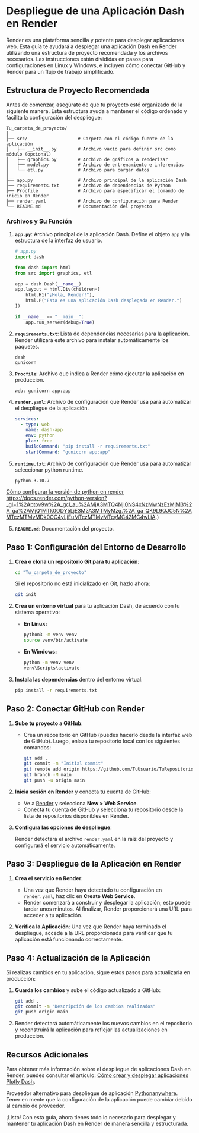 # Despliegue de una Aplicación Dash en Render

Render es una plataforma sencilla y potente para desplegar aplicaciones web. Esta guía te ayudará a desplegar una aplicación Dash en Render utilizando una estructura de proyecto recomendada y los archivos necesarios. Las instrucciones están divididas en pasos para configuraciones en Linux y Windows, e incluyen cómo conectar GitHub y Render para un flujo de trabajo simplificado.

## Estructura de Proyecto Recomendada

Antes de comenzar, asegúrate de que tu proyecto esté organizado de la siguiente manera. Esta estructura ayuda a mantener el código ordenado y facilita la configuración del despliegue:

```plaintext
Tu_carpeta_de_proyecto/
│
├── src/                   # Carpeta con el código fuente de la aplicación               
│   ├── __init__.py        # Archivo vacío para definir src como módulo (opcional)
│   ├── graphics.py        # Archivo de gráficos a renderizar
│   ├── model.py           # Archivo de entrenamiento e inferencias
│   └── etl.py             # Archivo para cargar datos
│
├── app.py                 # Archivo principal de la aplicación Dash
├── requirements.txt       # Archivo de dependencias de Python
├── Procfile               # Archivo para especificar el comando de inicio en Render
├── render.yaml            # Archivo de configuración para Render
└── README.md              # Documentación del proyecto
```

### Archivos y Su Función

1. **`app.py`**: Archivo principal de la aplicación Dash. Define el objeto `app` y la estructura de la interfaz de usuario.

   ```python
   # app.py
   import dash
   
   from dash import html
   from src import graphics, etl

   app = dash.Dash(__name__)
   app.layout = html.Div(children=[
       html.H1("¡Hola, Render!"),
       html.P("Esta es una aplicación Dash desplegada en Render.")
   ])

   if __name__ == "__main__":
       app.run_server(debug=True)
   ```

2. **`requirements.txt`**: Lista de dependencias necesarias para la aplicación. Render utilizará este archivo para instalar automáticamente los paquetes.

   ```text
   dash
   gunicorn
   ```

3. **`Procfile`**: Archivo que indica a Render cómo ejecutar la aplicación en producción.

   ```plaintext
   web: gunicorn app:app
   ```

4. **`render.yaml`**: Archivo de configuración que Render usa para automatizar el despliegue de la aplicación.

   ```yaml
   services:
     - type: web
       name: dash-app
       env: python
       plan: free
       buildCommand: "pip install -r requirements.txt"
       startCommand: "gunicorn app:app"
   ```

5. **`runtime.txt`**: Archivo de configuración que Render usa para automatizar seleccionar python runtime.

   ```text
   python-3.10.7
   ```
[Cómo configurar la versión de python en render]()
   https://docs.render.com/python-version?_gl=1%2Aptov9w%2A_gcl_au%2AMjA3MTQ4NjI0NS4xNzMwNzEzMjM3%2A_ga%2AMjQ1MTk0ODY5LjE3MzA3MTMyMzg.%2A_ga_QK9L9QJC5N%2AMTczMTMyMDk0OC4yLjEuMTczMTMyMTcyMC42MC4wLjA.)

5. **`README.md`**: Documentación del proyecto.

## Paso 1: Configuración del Entorno de Desarrollo

1. **Crea o clona un repositorio Git para tu aplicación**:

   ```bash
   cd "Tu_carpeta_de_proyecto"
   ```

   Si el repositorio no está inicializado en Git, hazlo ahora:

   ```bash
   git init
   ```

2. **Crea un entorno virtual** para tu aplicación Dash, de acuerdo con tu sistema operativo:

   - **En Linux:**
     ```bash
     python3 -m venv venv
     source venv/bin/activate
     ```
   - **En Windows:**
     ```cmd
     python -m venv venv
     venv\Scripts\activate
     ```

3. **Instala las dependencias** dentro del entorno virtual:

   ```bash
   pip install -r requirements.txt
   ```

## Paso 2: Conectar GitHub con Render

1. **Sube tu proyecto a GitHub**:

   - Crea un repositorio en GitHub (puedes hacerlo desde la interfaz web de GitHub). Luego, enlaza tu repositorio local con los siguientes comandos:

     ```bash
     git add .
     git commit -m "Initial commit"
     git remote add origin https://github.com/TuUsuario/TuRepositorio.git
     git branch -M main
     git push -u origin main
     ```

2. **Inicia sesión en Render** y conecta tu cuenta de GitHub:

   - Ve a [Render](https://render.com/) y selecciona **New > Web Service**.
   - Conecta tu cuenta de GitHub y selecciona tu repositorio desde la lista de repositorios disponibles en Render.

3. **Configura las opciones de despliegue**:

   Render detectará el archivo `render.yaml` en la raíz del proyecto y configurará el servicio automáticamente.

## Paso 3: Despliegue de la Aplicación en Render

1. **Crea el servicio en Render**:

   - Una vez que Render haya detectado tu configuración en `render.yaml`, haz clic en **Create Web Service**.
   - Render comenzará a construir y desplegar la aplicación; esto puede tardar unos minutos. Al finalizar, Render proporcionará una URL para acceder a tu aplicación.

2. **Verifica la Aplicación**: Una vez que Render haya terminado el despliegue, accede a la URL proporcionada para verificar que tu aplicación está funcionando correctamente.

## Paso 4: Actualización de la Aplicación

Si realizas cambios en tu aplicación, sigue estos pasos para actualizarla en producción:

1. **Guarda los cambios** y sube el código actualizado a GitHub:

   ```bash
   git add .
   git commit -m "Descripción de los cambios realizados"
   git push origin main
   ```

2. Render detectará automáticamente los nuevos cambios en el repositorio y reconstruirá la aplicación para reflejar las actualizaciones en producción.

## Recursos Adicionales

Para obtener más información sobre el despliegue de aplicaciones Dash en Render, puedes consultar el artículo: [Cómo crear y desplegar aplicaciones Plotly Dash](https://medium.com/@ahossack07/create-and-deploy-plotly-dash-apps-to-the-internet-for-free-49ebca9633da).

Proveedor alternativo para despliegue de aplicación [Pythonanywhere](https://www.pythonanywhere.com/). Tener en mente que la configuración de la aplicación puede cambiar debido al cambio de proveedor.

¡Listo! Con esta guía, ahora tienes todo lo necesario para desplegar y mantener tu aplicación Dash en Render de manera sencilla y estructurada.